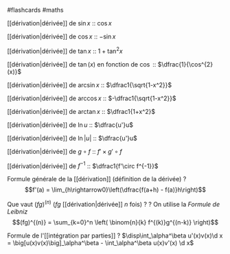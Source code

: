 #flashcards #maths

[[dérivation|dérivée]] de $\sin x$ :: $\cos x$
<!--SR:!2022-06-24,10,252-->
[[dérivation|dérivée]] de $\cos x$ :: $-\sin x$
<!--SR:!2022-06-28,14,290-->
[[dérivation|dérivée]] de $\tan x$ :: $1 + \tan^2 x$
<!--SR:!2022-06-27,13,272-->
[[dérivation|dérivée]] de $\tan(x)$ en fonction de $\cos$ :: $\dfrac{1}{\cos^{2}(x)}$
<!--SR:!2022-06-25,5,260-->
[[dérivation|dérivée]] de $\arcsin x$ :: $\dfrac1{\sqrt{1-x^2}}$
<!--SR:!2022-06-24,10,252-->
[[dérivation|dérivée]] de $\arccos x$ :: $-\dfrac1{\sqrt{1-x^2}}$
<!--SR:!2022-06-23,9,252-->
[[dérivation|dérivée]] de $\arctan x$ :: $\dfrac1{1+x^2}$
<!--SR:!2022-06-23,9,250-->

[[dérivation|dérivée]] de $\ln u$ :: $\dfrac{u'}u$
<!--SR:!2022-07-01,17,292-->
[[dérivation|dérivée]] de $\ln |u|$ :: $\dfrac{u'}u$
<!--SR:!2022-06-28,14,272-->
[[dérivation|dérivée]] de $g\circ f$ :: $f'\times g'\circ f$
<!--SR:!2022-06-26,8,212-->
[[dérivation|dérivée]] de $f^{-1}$ :: $\dfrac1{f'\circ f^{-1}}$
<!--SR:!2022-06-29,15,292-->

Formule générale de la [[dérivation]]
(définition de la dérivée)
?
$$f'(a) = \lim_{h\rightarrow0}\left(\dfrac{f(a+h) - f(a)}h\right)$$
<!--SR:!2022-07-12,20,252-->


Que vaut $(fg)^{(n)}$ ($fg$ [[dérivation|dérivée]] $n$ fois) ?
?
On utilise la _Formule de Leibniz_
$$(fg)^{(n)} = \sum_{k=0}^n \left( \binom{n}{k} f^{(k)}g^{(n-k)} \right)$$
<!--SR:!2022-06-25,11,272-->


Formule de l'[[intégration par parties]]
?
$\disp\int_\alpha^\beta u'(x)v(x)\d x = \big[u(x)v(x)\big]_\alpha^\beta - \int_\alpha^\beta u(x)v'(x) \d x$
<!--SR:!2022-06-27,13,292-->



